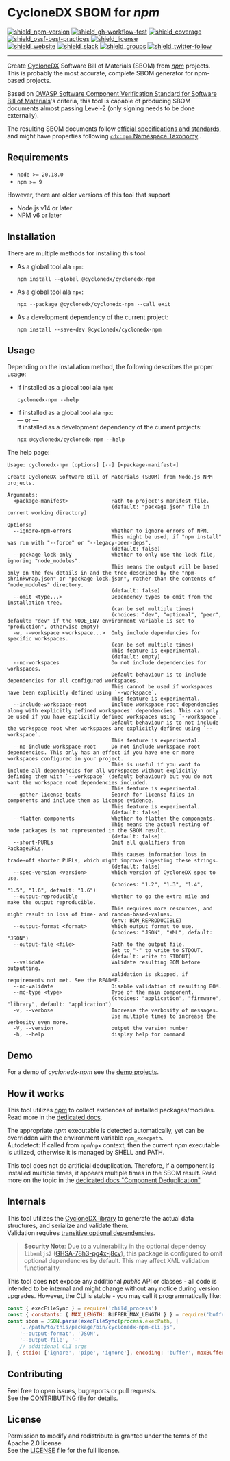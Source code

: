 # CycloneDX SBOM for _npm_

[![shield_npm-version]][link_npm]
[![shield_gh-workflow-test]][link_gh-workflow-test]
[![shield_coverage]][link_codacy]
[![shield_ossf-best-practices]][link_ossf-best-practices]
[![shield_license]][license_file]  
[![shield_website]][link_website]
[![shield_slack]][link_slack]
[![shield_groups]][link_discussion]
[![shield_twitter-follow]][link_twitter]

----

Create [CycloneDX] Software Bill of Materials (SBOM) from _[npm]_ projects.  
This is probably the most accurate, complete SBOM generator for npm-based projects.

Based on [OWASP Software Component Verification Standard for Software Bill of Materials](https://scvs.owasp.org/scvs/v2-software-bill-of-materials/)'s
criteria, this tool is capable of producing SBOM documents almost passing Level-2 (only signing needs to be done externally).

The resulting SBOM documents follow [official specifications and standards](https://github.com/CycloneDX/specification), 
and might have properties following [`cdx:npm` Namespace Taxonomy](https://github.com/CycloneDX/cyclonedx-property-taxonomy/blob/main/cdx/npm.md)
.

## Requirements

* `node >= 20.18.0`
* `npm >= 9`

However, there are older versions of this tool that support
* Node.js v14 or later
* NPM v6 or later

## Installation

There are multiple methods for installing this tool:

* As a global tool ala `npm`:

  ```shell
  npm install --global @cyclonedx/cyclonedx-npm
  ```

* As a global tool ala `npx`:

  ```shell
  npx --package @cyclonedx/cyclonedx-npm --call exit
  ```

* As a development dependency of the current project:

  ```shell
  npm install --save-dev @cyclonedx/cyclonedx-npm
  ```

## Usage

Depending on the installation method, the following describes the proper usage:

* If installed as a global tool ala `npm`:

  ```shell
  cyclonedx-npm --help
  ```

* If installed as a global tool ala `npx`:  
  — or —  
  If installed as a development dependency of the current projects:

  ```shell
  npx @cyclonedx/cyclonedx-npm --help
  ```

The help page:

```text
Usage: cyclonedx-npm [options] [--] [<package-manifest>]

Create CycloneDX Software Bill of Materials (SBOM) from Node.js NPM projects.

Arguments:
  <package-manifest>              Path to project's manifest file.
                                  (default: "package.json" file in current working directory)

Options:
  --ignore-npm-errors             Whether to ignore errors of NPM.
                                  This might be used, if "npm install" was run with "--force" or "--legacy-peer-deps".
                                  (default: false)
  --package-lock-only             Whether to only use the lock file, ignoring "node_modules".
                                  This means the output will be based only on the few details in and the tree described by the "npm-shrinkwrap.json" or "package-lock.json", rather than the contents of "node_modules" directory.
                                  (default: false)
  --omit <type...>                Dependency types to omit from the installation tree.
                                  (can be set multiple times)
                                  (choices: "dev", "optional", "peer", default: "dev" if the NODE_ENV environment variable is set to "production", otherwise empty)
  -w, --workspace <workspace...>  Only include dependencies for specific workspaces.
                                  (can be set multiple times)
                                  This feature is experimental.
                                  (default: empty)
  --no-workspaces                 Do not include dependencies for workspaces.
                                  Default behaviour is to include dependencies for all configured workspaces.
                                  This cannot be used if workspaces have been explicitly defined using `--workspace`.
                                  This feature is experimental.
  --include-workspace-root        Include workspace root dependencies along with explicitly defined workspaces' dependencies. This can only be used if you have explicitly defined workspaces using `--workspace`.
                                  Default behaviour is to not include the workspace root when workspaces are explicitly defined using `--workspace`.
                                  This feature is experimental.
  --no-include-workspace-root     Do not include workspace root dependencies. This only has an effect if you have one or more workspaces configured in your project.
                                  This is useful if you want to include all dependencies for all workspaces without explicitly defining them with `--workspace` (default behaviour) but you do not want the workspace root dependencies included.
                                  This feature is experimental.
  --gather-license-texts          Search for license files in components and include them as license evidence.
                                  This feature is experimental.
                                  (default: false)
  --flatten-components            Whether to flatten the components.
                                  This means the actual nesting of node packages is not represented in the SBOM result.
                                  (default: false)
  --short-PURLs                   Omit all qualifiers from PackageURLs.
                                  This causes information loss in trade-off shorter PURLs, which might improve ingesting these strings.
                                  (default: false)
  --spec-version <version>        Which version of CycloneDX spec to use.
                                  (choices: "1.2", "1.3", "1.4", "1.5", "1.6", default: "1.6")
  --output-reproducible           Whether to go the extra mile and make the output reproducible.
                                  This requires more resources, and might result in loss of time- and random-based-values.
                                  (env: BOM_REPRODUCIBLE)
  --output-format <format>        Which output format to use.
                                  (choices: "JSON", "XML", default: "JSON")
  --output-file <file>            Path to the output file.
                                  Set to "-" to write to STDOUT.
                                  (default: write to STDOUT)
  --validate                      Validate resulting BOM before outputting.
                                  Validation is skipped, if requirements not met. See the README.
  --no-validate                   Disable validation of resulting BOM.
  --mc-type <type>                Type of the main component.
                                  (choices: "application", "firmware", "library", default: "application")
  -v, --verbose                   Increase the verbosity of messages.
                                  Use multiple times to increase the verbosity even more.
  -V, --version                   output the version number
  -h, --help                      display help for command
```

## Demo

For a demo of _cyclonedx-npm_ see the [demo projects][demo_readme].

## How it works

This tool utilizes _[npm]_ to collect evidences of installed packages/modules.
Read more in the [dedicated docs](https://github.com/CycloneDX/cyclonedx-node-npm/tree/main/docs/how.md).

The appropriate _npm_ executable is detected automatically, yet can be overridden with the environment variable `npm_execpath`.  
Autodetect: If called from `npm`/`npx` context, then the current _npm_ executable is utilized, otherwise it is managed by SHELL and PATH.

This tool does not do artificial deduplication.
Therefore, if a component is installed multiple times, it appears multiple times in the SBOM result.
Read more on the topic in the [dedicated docs "Component Deduplication"](https://github.com/CycloneDX/cyclonedx-node-npm/tree/main/docs/component_deduplication.md).

## Internals

This tool utilizes the [CycloneDX library][cyclonedx-library] to generate the actual data structures, and serialize and validate them.  
Validation requires [transitive optional dependencies](https://github.com/CycloneDX/cyclonedx-javascript-library/blob/main/README.md#optional-dependencies).

> **Security Note**: Due to a vulnerability in the optional dependency `libxmljs2` ([GHSA-78h3-pg4x-j8cv](https://github.com/advisories/GHSA-78h3-pg4x-j8cv)), this package is configured to omit optional dependencies by default. This may affect XML validation functionality.

This tool does **not** expose any additional _public_ API or classes - all code is intended to be internal and might change without any notice during version upgrades.
However, the CLI is stable - you may call it programmatically like:
```javascript
const { execFileSync } = require('child_process')
const { constants: { MAX_LENGTH: BUFFER_MAX_LENGTH } } = require('buffer')
const sbom = JSON.parse(execFileSync(process.execPath, [
    '../path/to/this/package/bin/cyclonedx-npm-cli.js',
    '--output-format', 'JSON',
    '--output-file', '-'
    // additional CLI args
], { stdio: ['ignore', 'pipe', 'ignore'], encoding: 'buffer', maxBuffer: BUFFER_MAX_LENGTH }))
```
## Contributing

Feel free to open issues, bugreports or pull requests.  
See the [CONTRIBUTING][contributing_file] file for details.

## License

Permission to modify and redistribute is granted under the terms of the Apache 2.0 license.  
See the [LICENSE][license_file] file for the full license.

[license_file]: https://github.com/CycloneDX/cyclonedx-node-npm/blob/main/LICENSE
[contributing_file]: https://github.com/CycloneDX/cyclonedx-node-npm/blob/main/CONTRIBUTING.md
[demo_readme]: https://github.com/CycloneDX/cyclonedx-node-npm/blob/main/demo/README.md

[CycloneDX]: https://cyclonedx.org/
[npm]: http://www.npmjs.com/
[cyclonedx-library]: https://www.npmjs.com/package/@cyclonedx/cyclonedx-library

[shield_gh-workflow-test]: https://img.shields.io/github/actions/workflow/status/CycloneDX/cyclonedx-node-npm/nodejs.yml?branch=main&logo=GitHub&logoColor=white "tests"
[shield_ossf-best-practices]: https://img.shields.io/cii/level/6614?label=OpenSSF%20best%20practices "OpenSSF best practices"
[shield_coverage]: https://img.shields.io/codacy/coverage/16b034e5463543008e1cc0e2a3ed7005?logo=Codacy&logoColor=white "test coverage"
[shield_npm-version]: https://img.shields.io/npm/v/%40cyclonedx%2fcyclonedx-npm/latest?label=npm&logo=npm&logoColor=white "npm"
[shield_license]: https://img.shields.io/github/license/CycloneDX/cyclonedx-node-npm?logo=open%20source%20initiative&logoColor=white "license"
[shield_website]: https://img.shields.io/badge/https://-cyclonedx.org-blue.svg "homepage"
[shield_slack]: https://img.shields.io/badge/slack-join-blue?logo=Slack&logoColor=white "slack join"
[shield_groups]: https://img.shields.io/badge/discussion-groups.io-blue.svg "groups discussion"
[shield_twitter-follow]: https://img.shields.io/badge/Twitter-follow-blue?logo=Twitter&logoColor=white "twitter follow"

[link_website]: https://cyclonedx.org/
[link_gh-workflow-test]: https://github.com/CycloneDX/cyclonedx-node-npm/actions/workflows/nodejs.yml?query=branch%3Amain
[link_codacy]: https://app.codacy.com/gh/CycloneDX/cyclonedx-node-npm/dashboard
[link_ossf-best-practices]: https://www.bestpractices.dev/projects/6614
[link_npm]: https://www.npmjs.com/package/@cyclonedx/cyclonedx-npm
[link_slack]: https://cyclonedx.org/slack/invite
[link_discussion]: https://groups.io/g/CycloneDX
[link_twitter]: https://twitter.com/CycloneDX_Spec
